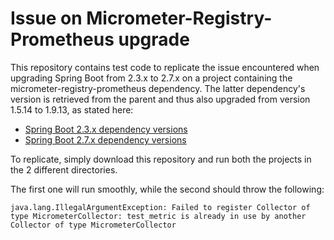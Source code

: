 # Issue on Micrometer-Registry-Prometheus upgrade

This repository contains test code to replicate the issue encountered when upgrading Spring Boot from 2.3.x to 2.7.x on a project containing the micrometer-registry-prometheus dependency.
The latter dependency's version is retrieved from the parent and thus also upgraded from version 1.5.14 to 1.9.13, as stated here:

- [Spring Boot 2.3.x dependency versions](https://docs.spring.io/spring-boot/docs/2.3.x/reference/html/dependency-versions.html)
- [Spring Boot 2.7.x dependency versions](https://docs.spring.io/spring-boot/docs/2.7.x/reference/html/dependency-versions.html)

To replicate, simply download this repository and run both the projects in the 2 different directories.

The first one will run smoothly, while the second should throw the following:

```
java.lang.IllegalArgumentException: Failed to register Collector of type MicrometerCollector: test_metric is already in use by another Collector of type MicrometerCollector
```
